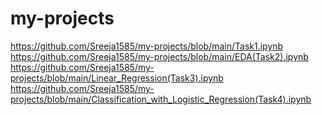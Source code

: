 # my-projects
https://github.com/Sreeja1585/my-projects/blob/main/Task1.ipynb   
https://github.com/Sreeja1585/my-projects/blob/main/EDA(Task2).ipynb                                 
https://github.com/Sreeja1585/my-projects/blob/main/Linear_Regression(Task3).ipynb
 https://github.com/Sreeja1585/my-projects/blob/main/Classification_with_Logistic_Regression(Task4).ipynb
